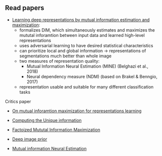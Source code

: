 ## Read papers

- [Learning deep representations by mutual information estimation and maximization](https://arxiv.org/pdf/1808.06670.pdf):
  - formalizes DIM, which simultaneously estimates and maximizes the mututal inforamtion between input data and learned high-level representations
  - uses adversarial learning to have desired statistical characteristics
  - can prioritize local and global information -> representations of segmentations much better than whole image
  - two measures of representation quality: 
    - Mutual Information Neural Estimation (MINE) (Belghazi et al., 2018)
    - Neural dependency measure (NDM) (based on Brakel & Benngio, 2017)
  - representation usable and suitable for many different classification tasks
  
Critics paper
- [On mutual inforamtion maximization for representations learning](https://arxiv.org/pdf/1907.13625.pdf)

- [Computing the Unique information](https://arxiv.org/pdf/1709.07487.pdf)
- [Factoized Mututal Information Maximization](https://arxiv.org/abs/1906.05460)
- [Deep image prior](https://sites.skoltech.ru/app/data/uploads/sites/25/2018/04/deep_image_prior.pdf)
- [Mutual information Neural Estimation](https://arxiv.org/pdf/1801.04062.pdf)
